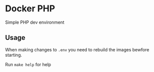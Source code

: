 # Docker PHP

Simple PHP dev environment


## Usage

When making changes to ```.env``` you need to rebuild the images bewfore starting.

Run ```make help``` for help